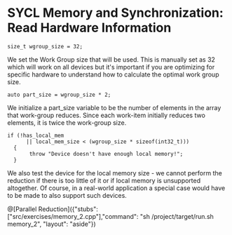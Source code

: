# SYCL Memory and Synchronization: Read Hardware Information

`size_t wgroup_size = 32;`

We set the Work Group size that will be used. This is manually set as 32 which will work on all devices but it's important if you are optimizing for specific hardware to understand how to calculate the optimal work group size.

`auto part_size = wgroup_size * 2;`

We initialize a part_size variable to be the number of elements in the array that work-group reduces. Since each work-item initially reduces two elements, it is twice the work-group size.

```
if (!has_local_mem
      || local_mem_size < (wgroup_size * sizeof(int32_t)))
  {
       throw "Device doesn't have enough local memory!";
  }
```

We also test the device for the local memory size - we cannot perform the reduction if there is too little of it or if local memory is unsupported altogether. Of course, in a real-world application a special case would have to be made to also support such devices.

@[Parallel Reduction]({"stubs": ["src/exercises/memory_2.cpp"],"command": "sh /project/target/run.sh memory_2", "layout": "aside"})